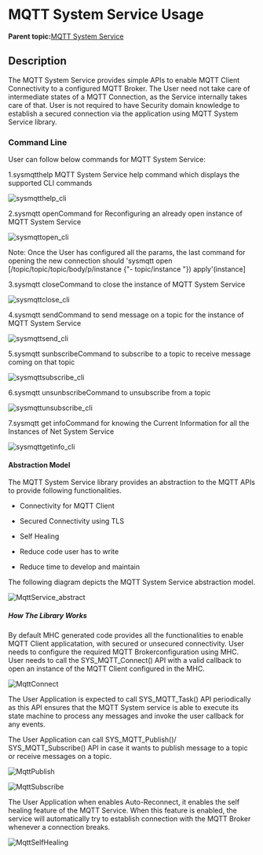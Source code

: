 # MQTT System Service Usage

**Parent topic:**[MQTT System Service](GUID-6D4A7590-A5FE-418D-8A39-4F13DF7618BD.md)

## Description

The MQTT System Service provides simple APIs to enable MQTT Client Connectivity to a configured MQTT Broker. The User need not take care of intermediate states of a MQTT Connection, as the Service internally takes care of that. User is not required to have Security domain knowledge to establish a secured connection via the application using MQTT System Service library.

### Command Line

User can follow below commands for MQTT System Service:

1.sysmqtthelp MQTT System Service help command which displays the supported CLI commands

![sysmqtthelp_cli](GUID-E597468C-7587-442E-A7E9-6AC5814793C0-low.png)

2.sysmqtt openCommand for Reconfiguring an already open instance of MQTT System Service

![sysmqttopen_cli](GUID-FDEA107D-684F-4F3D-995C-0F13E0D12AB8-low.png)

Note: Once the User has configured all the params, the last command for opening the new connection should 'sysmqtt open \[/topic/topic/topic/body/p/instance \{"- topic/instance "\}\) apply'\(instance\]

3.sysmqtt closeCommand to close the instance of MQTT System Service

![sysmqttclose_cli](GUID-62A63BAA-BD81-4765-93E1-1F3110DA6A49-low.png)

4.sysmqtt sendCommand to send message on a topic for the instance of MQTT System Service

![sysmqttsend_cli](GUID-CA647797-B871-40B9-B9FE-B5C79A48FA29-low.png)

5.sysmqtt sunbscribeCommand to subscribe to a topic to receive message coming on that topic

![sysmqttsubscribe_cli](GUID-8C663F91-6758-48F4-87BC-6153950662EF-low.png)

6.sysmqtt unsunbscribeCommand to unsubscribe from a topic

![sysmqttunsubscribe_cli](GUID-DEFF8814-B672-4DD9-AD74-64D8732DEB23-low.png)

7.sysmqtt get infoCommand for knowing the Current Information for all the Instances of Net System Service

![sysmqttgetinfo_cli](GUID-B90F503D-DFF7-453D-B6B7-722D2B7319FD-low.png)

#### Abstraction Model

The MQTT System Service library provides an abstraction to the MQTT APIs to provide following functionalities.

-   Connectivity for MQTT Client

-   Secured Connectivity using TLS

-   Self Healing

-   Reduce code user has to write

-   Reduce time to develop and maintain


The following diagram depicts the MQTT System Service abstraction model.

![MqttService_abstract](GUID-8477BB30-91DD-43D8-B1D7-B429A4AF79ED-low.png)

##### How The Library Works

By default MHC generated code provides all the functionalities to enable MQTT Client applicatation, with secured or unsecured connectivity. User needs to configure the required MQTT Brokerconfiguration using MHC. User needs to call the SYS\_MQTT\_Connect\(\) API with a valid callback to open an instance of the MQTT Client configured in the MHC.

![MqttConnect](GUID-EC299163-AAAA-455C-98CB-91239FFB0CF8-low.png)

The User Application is expected to call SYS\_MQTT\_Task\(\) API periodically as this API ensures that the MQTT System service is able to execute its state machine to process any messages and invoke the user callback for any events.

The User Application can call SYS\_MQTT\_Publish\(\)/ SYS\_MQTT\_Subscribe\(\) API in case it wants to publish message to a topic or receive messages on a topic.

![MqttPublish](GUID-EF4C6A24-0BE7-45B2-AF51-0F9F3AEFD3CD-low.png)

![MqttSubscribe](GUID-690E5496-64F4-4489-871E-4D278B2CE21C-low.png)

The User Application when enables Auto-Reconnect, it enables the self healing feature of the MQTT Service. When this feature is enabled, the service will automatically try to establish connection with the MQTT Broker whenever a connection breaks.

![MqttSelfHealing](GUID-9DD26F75-EC2E-4FD1-98C6-8C765AF18D47-low.png)


